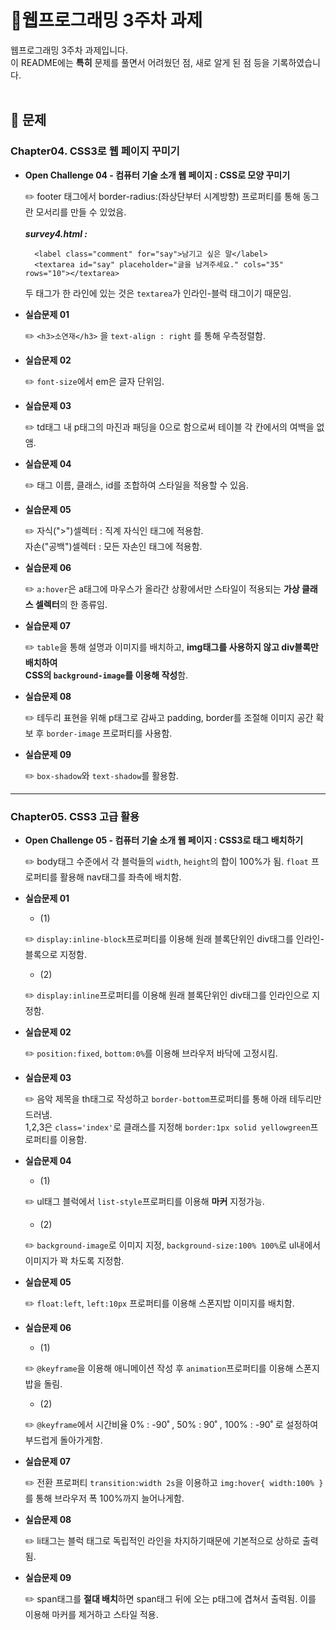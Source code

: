 # 📁웹프로그래밍 3주차 과제
웹프로그래밍 3주차 과제입니다.
<br>
이 README에는 <b>특히</b> 문제를 풀면서 어려웠던 점, 새로 알게 된 점 등을 기록하였습니다.
<br><br>
## 📖 문제
### Chapter04. CSS3로 웹 페이지 꾸미기
- **Open Challenge 04 - 컴퓨터 기술 소개 웹 페이지 : CSS로 모양 꾸미기**<br>

  ✏️ footer 태그에서 border-radius:(좌상단부터 시계방향) 프로퍼티를 통해 동그란 모서리를 만들 수 있었음.<br>   
  <b><i>survey4.html : </i></b>
  ```
    <label class="comment" for="say">남기고 싶은 말</label>
    <textarea id="say" placeholder="글을 남겨주세요." cols="35" rows="10"></textarea>
  ```
  두 태그가 한 라인에 있는 것은 `textarea`가 인라인-블럭 태그이기 때문임.

- **실습문제 01**<br>

  ✏️ `<h3>소연재</h3>` 을 `text-align : right` 를 통해 우측정렬함.
  
- **실습문제 02**<br>

  ✏️ `font-size`에서 em은 글자 단위임.
- **실습문제 03**<br>

  ✏️ td태그 내 p태그의 마진과 패딩을 0으로 함으로써 테이블 각 칸에서의 여백을 없앰.
  
- **실습문제 04**<br>

  ✏️ 태그 이름, 클래스, id를 조합하여 스타일을 적용할 수 있음.
  
- **실습문제 05**<br>

  ✏️ 자식(">")셀렉터 : 직계 자식인 태그에 적용함.   
  자손("공백")셀렉터 : 모든 자손인 태그에 적용함.
  
- **실습문제 06**<br>

  ✏️ `a:hover`은 a태그에 마우스가 올라간 상황에서만 스타일이 적용되는 **가상 클래스 셀렉터**의 한 종류임.
  
- **실습문제 07**<br>

  ✏️ `table`을 통해 설명과 이미지를 배치하고, **img태그를 사용하지 않고 div블록만 배치하여   
  CSS의 `background-image`를 이용해 작성**함.
  
- **실습문제 08**<br>

  ✏️ 테두리 표현을 위해 p태그로 감싸고 padding, border를 조절해 이미지 공간 확보 후 `border-image` 프로퍼티를 사용함.
  
- **실습문제 09**<br>

  ✏️ `box-shadow`와 `text-shadow`를 활용함.

<hr>

### Chapter05. CSS3 고급 활용
- **Open Challenge 05 - 컴퓨터 기술 소개 웹 페이지 : CSS3로 태그 배치하기**<br>

  ✏️ body태그 수준에서 각 블럭들의 `width`, `height`의 합이 100%가 됨.
  `float` 프로퍼티를 활용해 nav태그를 좌측에 배치함.

- **실습문제 01**<br>
  - (1)

  ✏️ `display:inline-block`프로퍼티를 이용해 원래 블록단위인 div태그를 인라인-블록으로 지정함.

  - (2)
    
  ✏️ `display:inline`프로퍼티를 이용해 원래 블록단위인 div태그를 인라인으로 지정함.
  
- **실습문제 02**<br>

  ✏️ `position:fixed`, `bottom:0%`를 이용해 브라우저 바닥에 고정시킴.
  
- **실습문제 03**<br>

  ✏️ 음악 제목을 th태그로 작성하고 `border-bottom`프로퍼티를 통해 아래 테두리만 드러냄.   
  1,2,3은 `class='index'`로 클래스를 지정해 `border:1px solid yellowgreen`프로퍼티를 이용함.
  
- **실습문제 04**<br>
  - (1)
  
  ✏️ ul태그 블럭에서 `list-style`프로퍼티를 이용해 **마커** 지정가능.
  
  - (2)
  
  ✏️ `background-image`로 이미지 지정, `background-size:100% 100%`로 ul내에서 이미지가 꽉 차도록 지정함.
  
- **실습문제 05**<br>

  ✏️ `float:left`, `left:10px` 프로퍼티를 이용해 스폰지밥 이미지를 배치함.
  
- **실습문제 06**<br>
  - (1)
  
  ✏️ `@keyframe`을 이용해 애니메이션 작성 후 `animation`프로퍼티를 이용해 스폰지밥을 돌림.
  
  - (2)
  
  ✏️ `@keyframe`에서 시간비율 0% : -90˚ ,  50% : 90˚  ,  100% : -90˚ 로 설정하여 부드럽게 돌아가게함.
  
- **실습문제 07**<br>

  ✏️ 전환 프로퍼티 `transition:width 2s`을 이용하고 `img:hover{ width:100% }`를 통해 브라우저 폭 100%까지 늘어나게함.
  
- **실습문제 08**<br>

  ✏️ li태그는 블럭 태그로 독립적인 라인을 차지하기때문에 기본적으로 상하로 출력됨.
  
- **실습문제 09**<br>

  ✏️ span태그를 **절대 배치**하면 span태그 뒤에 오는 p태그에 겹쳐서 출력됨. 이를 이용해 마커를 제거하고 스타일 적용.
     
